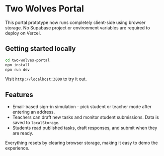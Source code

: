 # Two Wolves Portal

This portal prototype now runs completely client-side using browser storage. No Supabase project or environment variables are required to deploy on Vercel.

## Getting started locally

```bash
cd two-wolves-portal
npm install
npm run dev
```

Visit `http://localhost:3000` to try it out.

## Features

- Email-based sign-in simulation – pick student or teacher mode after entering an address.
- Teachers can draft new tasks and monitor student submissions. Data is saved to `localStorage`.
- Students read published tasks, draft responses, and submit when they are ready.

Everything resets by clearing browser storage, making it easy to demo the experience.
